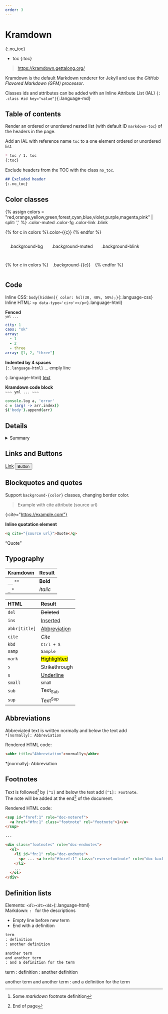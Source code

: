 ```yaml
---
order: 3
---
```

Kramdown
========
{:.no_toc}
- toc
{:toc}

> <https://kramdown.gettalong.org/>

Kramdown is the default Markdown renderer for Jekyll and use the _GitHub Flavored Markdown (GFM) processor_.

Classes ids and attributes can be added with an Inline Attribute List (IAL) `{: .class #id key="value"}`{:.language-md}

## Table of contents

Render an ordered or unordered nested list (with default ID `markdown-toc`) of the headers in the page.  

Add an IAL with reference name `toc` to a one element ordered or unordered list.
```md
* toc / 1. toc
{:toc}
```

Exclude headers from the TOC with the class `no_toc`.
```md
## Excluded header
{:.no_toc}
```

Color classes
-------------
{% assign colors = "red,orange,yellow,green,forest,cyan,blue,violet,purple,magenta,pink" | split: ',' %}
<span class='color-muted'>.color-muted</span>
<span class='color-fg'>.color-fg</span>
<span class='color-link'>.color-link</span>
<span class='blink'>.blink</span>

{% for c in colors %}<span class='color-{{c}}'>.color-{{c}}</span>
{% endfor %}

<span style='padding:1em;display:inline-block' class='background-bg'>.background-bg</span><span style='padding:1em;display:inline-block' class='background-muted'>.background-muted</span><span style='padding:1em;display:inline-block' class='background-muted background-blink'>.background-blink</span>

{% for c in colors %}<span style='padding:1em;display:inline-block' class='background-{{c}}'>.background-{{c}}</span>{% endfor %}

Code
----
Inline CSS: `body[hidden]{ color: hsl(30, 40%, 50%);}`{:.language-css}  
Inline HTML: `<p data-type='ciro'></p>`{:.language-html}

__Fenced__  
<code>```yml ... ```</code>
```yml
city: 1
caos: "ok"
array:
  - 1
  - 2
  - three
array: [1, 2, "three"]
```

__Indented by 4 spaces__  
`{:.language-html}` ... emply line

{:.language-html}
    <body>
      <a href="#url">text</a>
    </body>

__Kramdown code block__  
`~~~ yml ... ~~~`
~~~ coffee
console.log a, 'error'
c = (arg) -> arr.index()
$('body').append(arr)
~~~

## Details

<details>
<summary>Summary</summary>
Content
</details>

## Links and Buttons

[Link](#)
<button>Button</button>

## Blockquotes and quotes

Support `background-{color}` classes, changing border color.
> Example with cite attribute (source url)

{:cite="https://example.com"}

**Inline quotation element**

```html
<q cite="{source url}">Quote</q>
```
<q cite="https://example.com">Quote</q>

## Typography

|Kramdown|Result
|:---|:---
|`__` `**`|__Bold__
|`_` `*`|_Italic_

|HTML|Result
|:---|:---
|`del`|<del>Deleted</del>
|`ins`|<ins>Inserted</ins>
|`abbr[title]`|<abbr title="Abbreviation">Abbreviation</abbr>
|`cite`|<cite>Cite</cite>
|`kbd`|<kbd>Ctrl + S</kbd>
|`samp`|<samp>Sample</samp>
|`mark`|<mark>Highlighted</mark>
|`s`|<s>Strikethrough</s>
|`u`|<u>Underline</u>
|`small`|<small>small</small>
|`sub`|Text<sub>Sub</sub>
|`sup`|Text<sup>Sup</sup>

## Abbreviations

Abbreviated text is written normally and below the text add  
`*[normally]: Abbreviation`

Rendered HTML code:
```html
<abbr title="Abbreviation">normally</abbr>
```

*[normally]: Abbreviation

## Footnotes

Text is followed[^1] by `[^1]` and below the text add `[^1]: Footnote`.  
The note will be added at the end[^where] of the document.

Rendered HTML code:
```html
<sup id="fnref:1" role="doc-noteref">
  <a href="#fn:1" class="footnote" rel="footnote">1</a>
</sup>

...

<div class="footnotes" role="doc-endnotes">
  <ol>
    <li id="fn:1" role="doc-endnote">
      <p> ... <a href="#fnref:1" class="reversefootnote" role="doc-backlink">&#8617;</a></p>
    </li>
    ...
  </ol>
</div>
```

[^1]: Some *markdown* footnote definition
[^where]: End of page

## Definition lists

Elements: `<dl><dt><dd>`{:.language-html}  
Markdown: `: `&nbsp;for the descriptions  
- Empty line before new term
- End with a definition

```md
term
: definition
: another definition

another term
and another term
: and a definition for the term
```
term
: definition
: another definition

another term
and another term
: and a definition for the term